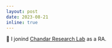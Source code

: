 ```yaml
---
layout: post
date: 2023-08-21
inline: true
---
```


🚴 I jonind [Chandar Research Lab](https://chandar-lab.github.io/) as a RA.